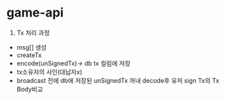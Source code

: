 # game-api



1. Tx 처리 과정
- msg[] 생성
- createTx
- encode(unSignedTx)-> db tx 컬럼에 저장 
- tx소유자의 사인(대납자x)
- broadcast 전에 db에 저장된 unSignedTx 꺼내 decode후 유저 sign Tx의 Tx Body비교


